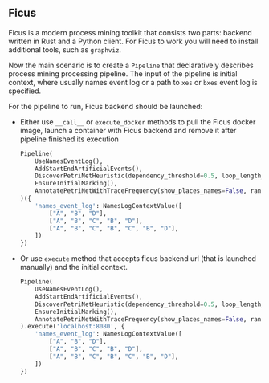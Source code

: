 ## Ficus

Ficus is a modern process mining toolkit that consists two parts: backend written in Rust and a Python client.
For Ficus to work you will need to install additional tools, such as `graphviz`.

Now the main scenario is to create a `Pipeline` that declaratively describes process mining processing pipeline.
The input of the pipeline is initial context, where usually names event log or a path to `xes` or `bxes` event log is specified.

For the pipeline to run, Ficus backend should be launched:
- Either use `__call__` or `execute_docker` methods to pull the Ficus docker image, launch a container with Ficus backend and remove it
  after pipeline finished its execution

  ```python
  Pipeline(
      UseNamesEventLog(),
      AddStartEndArtificialEvents(),
      DiscoverPetriNetHeuristic(dependency_threshold=0.5, loop_length_two_threshold=0.5),
      EnsureInitialMarking(),
      AnnotatePetriNetWithTraceFrequency(show_places_names=False, rankdir='TB'),
  )({
      'names_event_log': NamesLogContextValue([
          ["A", "B", "D"],
          ["A", "B", "C", "B", "D"],
          ["A", "B", "C", "B", "C", "B", "D"],
      ])
  })
  
  ```

- Or use `execute` method that accepts ficus backend url (that is launched manually) and the initial context.

  ```python
  Pipeline(
      UseNamesEventLog(),
      AddStartEndArtificialEvents(),
      DiscoverPetriNetHeuristic(dependency_threshold=0.5, loop_length_two_threshold=0.5),
      EnsureInitialMarking(),
      AnnotatePetriNetWithTraceFrequency(show_places_names=False, rankdir='TB'),
  ).execute('localhost:8080', {
      'names_event_log': NamesLogContextValue([
          ["A", "B", "D"],
          ["A", "B", "C", "B", "D"],
          ["A", "B", "C", "B", "C", "B", "D"],
      ])
  })
  ```